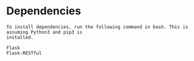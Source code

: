 # Dependencies
	To install dependencies, run the following command in bash. This is assuming Python3 and pip3 is
	installed.

	Flask
	Flask-RESTful